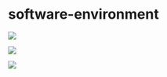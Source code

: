 # software-environment

![](http://snag.gy/lWr8R.jpg)

![](http://snag.gy/8EIiM.jpg)

![](http://snag.gy/hyHSa.jpg)